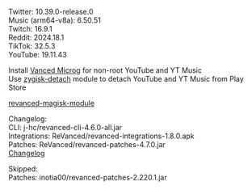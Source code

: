 Twitter: 10.39.0-release.0  
Music (arm64-v8a): 6.50.51  
Twitch: 16.9.1  
Reddit: 2024.18.1  
TikTok: 32.5.3  
YouTube: 19.11.43  

Install [Vanced Microg](https://github.com/TeamVanced/VancedMicroG/releases) for non-root YouTube and YT Music  
Use [zygisk-detach](https://github.com/j-hc/zygisk-detach) module to detach YouTube and YT Music from Play Store  

[revanced-magisk-module](https://github.com/j-hc/revanced-magisk-module)  

Changelog:  
CLI: j-hc/revanced-cli-4.6.0-all.jar  
Integrations: ReVanced/revanced-integrations-1.8.0.apk  
Patches: ReVanced/revanced-patches-4.7.0.jar  
[Changelog](https://github.com/ReVanced/revanced-patches/releases/tag/v4.7.0)  

Skipped:  
Patches: inotia00/revanced-patches-2.220.1.jar    
